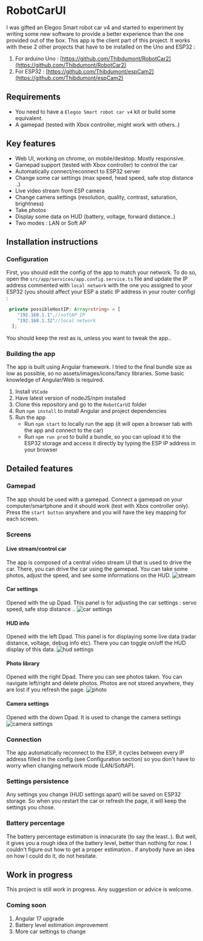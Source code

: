 # RobotCarUI

I was gifted an Elegoo Smart robot car v4 and started to experiment by writing some new software to provide a better experience than the one provided out of the box.
This app is the client part of this project. 
It works with these 2 other projects that have to be installed on the Uno and ESP32 : 
1. For arduino Uno : [https://github.com/Thibdumont/RobotCar2](https://github.com/Thibdumont/RobotCar2)
2. For ESP32 : [https://github.com/Thibdumont/espCam2](https://github.com/Thibdumont/espCam2)

## Requirements

* You need to have a `Elegoo Smart robot car v4` kit or build some equivalent.
* A gamepad (tested with Xbox controller, might work with others..)

## Key features

* Web UI, working on chrome, on mobile/desktop. Mostly responsive.
* Gamepad support (tested with Xbox controller) to control the car
* Automatically connect/reconnect to ESP32 server
* Change some car settings (max speed, head speed, safe stop distance ..)
* Live video stream from ESP camera
* Change camera settings (resolution, quality, contrast, saturation, brightness)
* Take photos
* Display some data on HUD (battery, voltage, forward distance..)
* Two modes : LAN or Soft AP

## Installation instructions

### Configuration

First, you should edit the config of the app to match your network.
To do so, open the `src/app/services/app.config.service.ts` file and update the IP address commented with `local network` with the one you assigned to your ESP32 (you should affect your ESP a static IP address in your router config) :
```typescript
 private possibleHostIP: Array<string> = [
    "192.168.1.1",//softAP IP
    "192.168.1.32"//local network
  ];
```
You should keep the rest as is, unless you want to tweak the app..

### Building the app

The app is built using Angular framework. I tried to the final bundle size as low as possible, so no assets/images/icons/fancy libraries.
Some basic knowledge of Angular/Web is required.

1. Install `VSCode`
3. Have latest version of nodeJS/npm installed
4. Clone this repository and go to the `RobotCarUI` folder
5. Run `npm install` to install Angular and project dependencies
6. Run the app
    * Run `npm start` to locally run the app (it will open a browser tab with the app and connect to the car)
    * Run `npm run prod` to build a bundle, so you can upload it to the ESP32 storage and access it directly by typing the ESP IP address in your browser 

## Detailed features

### Gamepad

The app should be used with a gamepad. Connect a gamepad on your computer/smartphone and it should work (test with Xbox controller only).
Press the `start button` anywhere and you will have the key mapping for each screen.

### Screens

#### Live stream/control car
The app is composed of a central video stream UI that is used to drive the car.
There, you can drive the car using the gamepad. You can take some photos, adjust the speed, and see some informations on the HUD.
![stream](https://github.com/Thibdumont/RobotCarUI/assets/33493112/916c291a-be4a-4376-82d8-9b7ec364c0b1)

#### Car settings
Opened with the up Dpad.
This panel is for adjusting the car settings : servo speed, safe stop distance ..
![car settings](https://github.com/Thibdumont/RobotCarUI/assets/33493112/c5247d1b-2bcf-47b2-a0b9-bf14b2c9455d)

#### HUD info
Opened with the left Dpad.
This panel is for displaying some live data (radar distance, voltage, debug info etc). There you can toggle on/off the HUD display of this data.
![hud settings](https://github.com/Thibdumont/RobotCarUI/assets/33493112/87010f05-957a-4543-a7dd-12602ec09646)

#### Photo library
Opened with the right Dpad.
There you can see photos taken. You can navigate left/right and delete photos. Photos are not stored anywhere, they are lost if you refresh the page.
![photo](https://github.com/Thibdumont/RobotCarUI/assets/33493112/fd542a1b-d5ac-4a65-9e62-42f6e4612860)

#### Camera settings
Opened with the down Dpad.
It is used to change the camera settings
![camera settings](https://github.com/Thibdumont/RobotCarUI/assets/33493112/c49a93ad-a579-4b72-92ef-46018419decc)

### Connection

The app automatically reconnect to the ESP, it cycles between every IP address filled in the config (see Configuration section) so you don't have to worry when changing network mode (LAN/SoftAP).

### Settings persistence

Any settings you change (HUD settings apart) will be saved on ESP32 storage. So when you restart the car or refresh the page, it will keep the settings you chose.

### Battery percentage

The battery percentage estimation is innacurate (to say the least..). But well, it gives you a rough idea of the battery level, better than nothing for now.
I couldn't figure out how to get a proper estimation.. if anybody have an idea on how I could do it, do not hesitate.

## Work in progress

This project is still work in progress.
Any suggestion or advice is welcome.

### Coming soon

1. Angular 17 upgrade
2. Battery level estimation improvement
3. More car settings to change
